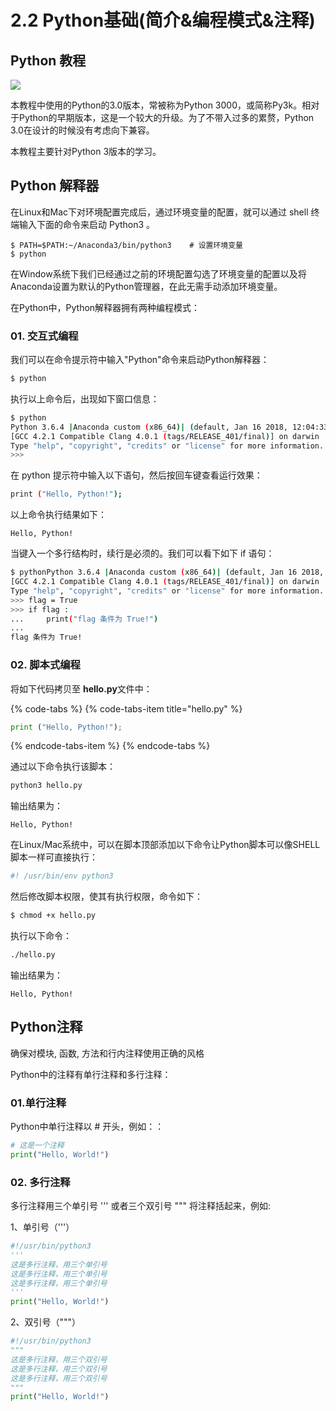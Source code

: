 # 2.2 Python基础\(简介&编程模式&注释\)

## Python 教程

![](http://www.runoob.com/wp-content/uploads/2014/05/python3.png)

本教程中使用的Python的3.0版本，常被称为Python 3000，或简称Py3k。相对于Python的早期版本，这是一个较大的升级。为了不带入过多的累赘，Python 3.0在设计的时候没有考虑向下兼容。

本教程主要针对Python 3版本的学习。

## Python 解释器

在Linux和Mac下对环境配置完成后，通过环境变量的配置，就可以通过 shell 终端输入下面的命令来启动 Python3 。

```text
$ PATH=$PATH:~/Anaconda3/bin/python3    # 设置环境变量
$ python
```

在Window系统下我们已经通过之前的环境配置勾选了环境变量的配置以及将Anaconda设置为默认的Python管理器，在此无需手动添加环境变量。

在Python中，Python解释器拥有两种编程模式：

### 01. 交互式编程

我们可以在命令提示符中输入"Python"命令来启动Python解释器：

```bash
$ python
```

执行以上命令后，出现如下窗口信息：

```bash
$ python
Python 3.6.4 |Anaconda custom (x86_64)| (default, Jan 16 2018, 12:04:33)
[GCC 4.2.1 Compatible Clang 4.0.1 (tags/RELEASE_401/final)] on darwin
Type "help", "copyright", "credits" or "license" for more information.
>>>
```

在 python 提示符中输入以下语句，然后按回车键查看运行效果：

```bash
print ("Hello, Python!");
```

以上命令执行结果如下：

```text
Hello, Python!
```

当键入一个多行结构时，续行是必须的。我们可以看下如下 if 语句：

```bash
$ pythonPython 3.6.4 |Anaconda custom (x86_64)| (default, Jan 16 2018, 12:04:33)
[GCC 4.2.1 Compatible Clang 4.0.1 (tags/RELEASE_401/final)] on darwin
Type "help", "copyright", "credits" or "license" for more information.
>>> flag = True
>>> if flag :
...     print("flag 条件为 True!")
... 
flag 条件为 True!
```

### 02. 脚本式编程

将如下代码拷贝至 **hello.py**文件中：

{% code-tabs %}
{% code-tabs-item title="hello.py" %}
```python
print ("Hello, Python!");
```
{% endcode-tabs-item %}
{% endcode-tabs %}

通过以下命令执行该脚本：

```bash
python3 hello.py
```

输出结果为：

```text
Hello, Python!
```

在Linux/Mac系统中，可以在脚本顶部添加以下命令让Python脚本可以像SHELL脚本一样可直接执行：

```python
#! /usr/bin/env python3
```

然后修改脚本权限，使其有执行权限，命令如下：

```bash
$ chmod +x hello.py
```

执行以下命令：

```bash
./hello.py
```

输出结果为：

```text
Hello, Python!
```

## Python注释

确保对模块, 函数, 方法和行内注释使用正确的风格

Python中的注释有单行注释和多行注释：

### 01.单行注释

Python中单行注释以 \# 开头，例如：：

```python
# 这是一个注释
print("Hello, World!") 
```

### 02. 多行注释

多行注释用三个单引号 ''' 或者三个双引号 """ 将注释括起来，例如:

1、单引号（'''）

```python
#!/usr/bin/python3 
'''
这是多行注释，用三个单引号
这是多行注释，用三个单引号 
这是多行注释，用三个单引号
'''
print("Hello, World!") 
```

2、双引号（"""）

```python
#!/usr/bin/python3 
"""
这是多行注释，用三个双引号
这是多行注释，用三个双引号 
这是多行注释，用三个双引号
"""
print("Hello, World!") 
```

